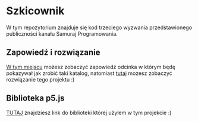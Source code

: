 # Szkicownik

W tym repozytorium znajduje się kod trzeciego wyzwania przedstawionego publiczności kanału Samuraj Programowania.

## Zapowiedź i rozwiązanie

[W tym miejscu](https://www.youtube.com/watch?v=lAYDGlB9xbs) możesz zobaczyć zapowiedź odcinka w którym będę pokazywał jak zrobić taki katalog, natomiast [tutaj](https://www.youtube.com/watch?v=lAYDGlB9xbs) możesz zobaczyć rozwiązanie tego projektu :)

## Biblioteka p5.js

[TUTAJ](https://p5js.org/) znajdziesz link do biblioteki której użyłem w tym projekcie :)
